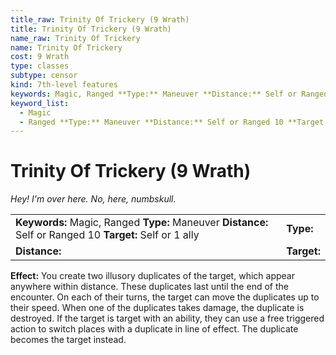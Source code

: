 ```yaml
---
title_raw: Trinity Of Trickery (9 Wrath)
title: Trinity Of Trickery (9 Wrath)
name_raw: Trinity Of Trickery
name: Trinity Of Trickery
cost: 9 Wrath
type: classes
subtype: censor
kind: 7th-level features
keywords: Magic, Ranged **Type:** Maneuver **Distance:** Self or Ranged 10 **Target:** Self or 1 ally
keyword_list:
  - Magic
  - Ranged **Type:** Maneuver **Distance:** Self or Ranged 10 **Target:** Self or 1 ally
---
```


# Trinity Of Trickery (9 Wrath)

*Hey! I'm over here. No, here, numbskull.*

|                                                                                                           |             |
| :-------------------------------------------------------------------------------------------------------- | :---------- |
| **Keywords:** Magic, Ranged **Type:** Maneuver **Distance:** Self or Ranged 10 **Target:** Self or 1 ally | **Type:**   |
| **Distance:**                                                                                             | **Target:** |

**Effect:** You create two illusory duplicates of the target, which appear anywhere within distance. These duplicates last until the end of the encounter. On each of their turns, the target can move the duplicates up to their speed. When one of the duplicates takes damage, the duplicate is destroyed. If the target is target with an ability, they can use a free triggered action to switch places with a duplicate in line of effect. The duplicate becomes the target instead.
